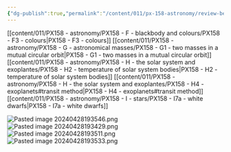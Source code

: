 ```yaml
---
{"dg-publish":true,"permalink":"/content/011/px-158-astronomy/review-before-exam/","created":"2024-10-01T18:50:56.368+01:00","updated":"2024-11-26T20:15:01.883+00:00"}
---
```


[[content/011/PX158 - astronomy/PX158 - F - blackbody and colours/PX158 - F3 - colours\|PX158 - F3 - colours]]
[[content/011/PX158 - astronomy/PX158 - G - astronomical masses/PX158 - G1 - two masses in a mutual circular orbit\|PX158 - G1 - two masses in a mutual circular orbit]]
[[content/011/PX158 - astronomy/PX158 - H - the solar system and exoplantes/PX158 - H2 - temperature of solar system bodies\|PX158 - H2 - temperature of solar system bodies]]
[[content/011/PX158 - astronomy/PX158 - H - the solar system and exoplantes/PX158 - H4 - exoplanets#transit method\|PX158 - H4 - exoplanets#transit method]]
[[content/011/PX158 - astronomy/PX158 - I - stars/PX158 - I7a - white dwarfs\|PX158 - I7a - white dwarfs]]


![Pasted image 20240428193546.png](/img/user/pics/Pasted%20image%2020240428193546.png)
![Pasted image 20240428193429.png](/img/user/pics/Pasted%20image%2020240428193429.png)
![Pasted image 20240428193511.png](/img/user/pics/Pasted%20image%2020240428193511.png)
![Pasted image 20240428193533.png](/img/user/pics/Pasted%20image%2020240428193533.png)
